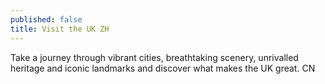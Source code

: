```yaml
---
published: false
title: Visit the UK ZH
---
```

Take a journey through vibrant cities, breathtaking scenery, unrivalled heritage and iconic landmarks and discover what makes the UK great. CN
